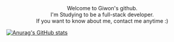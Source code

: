 <div align='center'>
Welcome to Giwon's github.
<br>
I'm Studying to be a full-stack developer.  
<br>
If you want to know about me, contact me anytime :)
</div align='center'>

[![Anurag's GitHub stats](https://github-readme-stats.vercel.app/api?username=anuraghazra)](https://github.com/l4279625/github-readme-stats)
